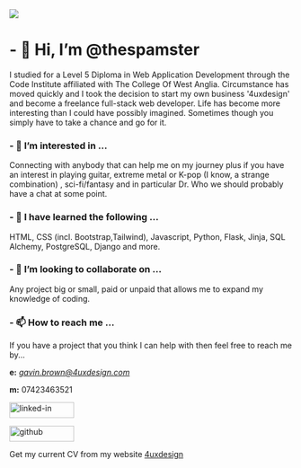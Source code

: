 <img src="https://i.imgur.com/C6CbI9m.png">


# - 👋 Hi, I’m @thespamster

I studied for a Level 5 Diploma in Web Application Development
through the Code Institute affiliated with The College Of West Anglia.
Circumstance has moved quickly and I took the decision to start
my own business '4uxdesign' and become a freelance full-stack web
developer. Life has become more interesting than I could have possibly
imagined. Sometimes though you simply have to take a chance and go for it.

### - 👀 I’m interested in ...

Connecting with anybody that can help me on my journey plus if you have an
interest in playing guitar, extreme metal or K-pop (I know, a strange combination)
, sci-fi/fantasy and in particular Dr. Who we should probably have a chat at 
some point.

### - 🌱 I have learned the following ...

HTML, CSS (incl. Bootstrap,Tailwind), Javascript, Python, Flask, Jinja, SQL Alchemy, PostgreSQL, Django and more.

### - 💞️ I’m looking to collaborate on ...

Any project big or small, paid or unpaid that allows me to expand my knowledge of coding.

### - 📫 How to reach me ...

If you have a project that you think I can help with then feel free to reach me by...

**e:** *gavin.brown@4uxdesign.com*

**m:** 07423463521

<a href="https://www.linkedin.com/in/gavinwbrown/"><img src="https://res.cloudinary.com/practicaldev/image/fetch/s--chf73s-H--/c_limit%2Cf_auto%2Cfl_progressive%2Cq_auto%2Cw_880/https://img.shields.io/badge/Linked_In-0077B5%3Fstyle%3Dfor-the-badge%26logo%3DLinkedIn%26logoColor%3Dwhite" alt="linked-in" loading="lazy" width="115" height="28"></a>

<a href="https://github.com/thespamster"><img src="https://res.cloudinary.com/practicaldev/image/fetch/s---yDJLJ2---/c_limit%2Cf_auto%2Cfl_progressive%2Cq_auto%2Cw_880/https://img.shields.io/badge/GitHub-000000%3Fstyle%3Dfor-the-badge%26logo%3DGitHub%26logoColor%3Dwhite" alt="github" loading="lazy" width="115" height="28"></a>

Get my current CV from my website <a href="https://www.4uxdesign.com/" target="_blank">4uxdesign</a>

<!---
thespamster/thespamster is a ✨ special ✨ repository because its `README.md` (this file) appears on your GitHub profile.
You can click the Preview link to take a look at your changes.
--->
